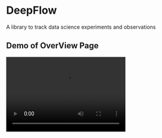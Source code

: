# DeepFlow
A library to track data science experiments and observations

## Demo of OverView Page
<video src="DeepFlow OverView Demo.mp4" width="320" height="200" controls preload></video>